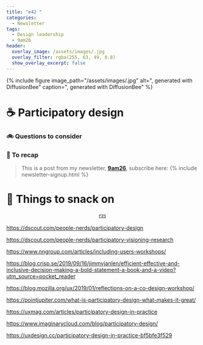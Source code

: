 ```yaml
---
title: "e42 "
categories:
  - Newsletter
tags:
  - Design leadership
  - 9am26
header:
  overlay_image: /assets/images/.jpg
  overlay_filter: rgba(255, 63, 49, 0.8)
  show_overlay_excerpt: false
---
```



{% include figure image_path="/assets/images/.jpg" alt=", generated with DiffusionBee" caption=", generated with DiffusionBee" %}

# ☕ Participatory design


### 🚲 Questions to consider

### 🥤 To recap

> This is a post from my newsletter, **[9am26](https://polgarp.com/categories/newsletter/)**, subscribe here:
> {% include newsletter-signup.html %}

# 🍪 Things to snack on

<p style="text-align: center;">🁃</p>

https://dscout.com/people-nerds/participatory-design

https://dscout.com/people-nerds/participatory-visioning-research

https://www.nngroup.com/articles/including-users-workshops/

https://blog.crisp.se/2019/09/16/jimmyjanlen/efficient-effective-and-inclusive-decision-making-a-bold-statement-a-book-and-a-video?utm_source=pocket_reader

https://blog.mozilla.org/ux/2019/01/reflections-on-a-co-design-workshop/

https://pointjupiter.com/what-is-participatory-design-what-makes-it-great/

https://uxmag.com/articles/participatory-design-in-practice

https://www.imaginarycloud.com/blog/participatory-design/

https://uxdesign.cc/participatory-design-in-practice-bf5bfe3f529


